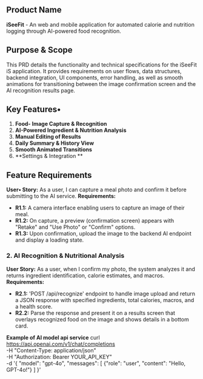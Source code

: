 ## Product Name
**iSeeFit** - An web and mobile application for automated calorie and nutrition logging through AI-powered food recognition.
## Purpose & Scope
This PRD details the functionality and technical specifications for the iSeeFit iS application. It provides requirements on user flows, data structures, backend integration, UI components, error handling, as well as smooth animations for transitioning between the image confirmation screen and the AI recognition results page.

## Key Features•
1. **Food- Image Capture & Recognition**
2. **AI-Powered Ingredient & Nutrition Analysis**
3. **Manual Editing of Results**
4. **Daily Summary & History View**
5. **Smooth Animated Transitions**
6. **Settings & Integration **

## Feature Requirements


**User• Story:**
As a user, I can capture a meal photo and confirm it before submitting to the AI service.
**Requirements:**
- **R1.1:** A camera interface enabling users to capture an image of their meal.
- **R1.2:** On capture, a preview (confirmation screen) appears with "Retake" and "Use Photo" or "Confirm" options.
- **R1.3:** Upon confirmation, upload the image to the backend Al endpoint and display a loading state.


### 2. AI Recognition & Nutritional Analysis
**User Story:**
As a user, when I confirm my photo, the system analyzes it and returns ingredient identification, calorie estimates, and macros.
**Requirements:**
- **R2.1:** 'POST /api/recognize' endpoint to handle image upload and return a JSON response with specified ingredients, total calories, macros, and a health score.
- **R2.2:** Parse the response and present it on a results screen that overlays recognized food on the image and shows details in a bottom card.

**Example of AI model api service**
curl https://api.openai.com/v1/chat/completions \
  -H "Content-Type: application/json" \
  -H "Authorization: Bearer YOUR_API_KEY" \
  -d '{
    "model": "gpt-4o",
    "messages": [
      {"role": "user", "content": "Hello, GPT-4o!"}
    ]
  }'
